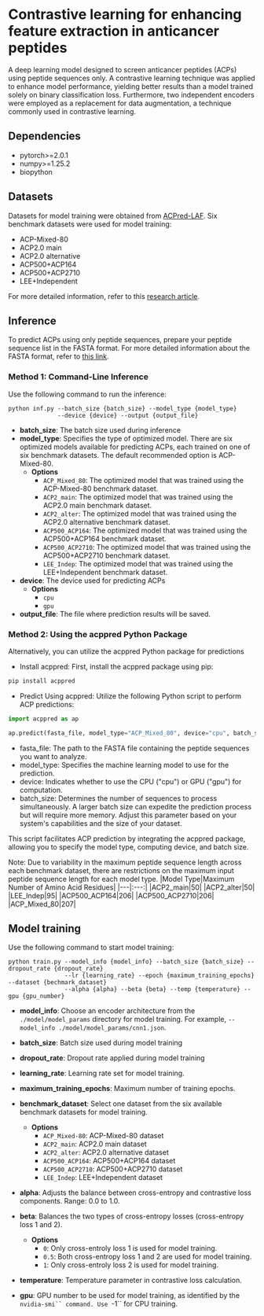 # Contrastive learning for enhancing feature extraction in anticancer peptides

A deep learning model designed to screen anticancer peptides (ACPs) using peptide sequences only. A contrastive learning technique was applied to enhance model performance, yielding better results than a model trained solely on binary classification loss. Furthermore, two independent encoders were employed as a replacement for data augmentation, a technique commonly used in contrastive learning.

## Dependencies
- pytorch>=2.0.1
- numpy>=1.25.2
- biopython

## Datasets
Datasets for model training were obtained from [ACPred-LAF](https://github.com/TearsWaiting/ACPred-LAF).
Six benchmark datasets were used for model training:
- ACP-Mixed-80
- ACP2.0 main
- ACP2.0 alternative
- ACP500+ACP164
- ACP500+ACP2710
- LEE+Independent

For more detailed information, refer to this [research article](https://academic.oup.com/bioinformatics/article/37/24/4684/6330613).

## Inference

To predict ACPs using only peptide sequences, prepare your peptide sequence list in the FASTA format. For more detailed information about the FASTA format, refer to [this link](https://en.wikipedia.org/wiki/FASTA_format).

### Method 1: Command-Line Inference
Use the following command to run the inference:

```
python inf.py --batch_size {batch_size} --model_type {model_type}
              --device {device} --output {output_file}
```
- <b>batch_size</b>: The batch size used during inference
- <b>model_type</b>: Specifies the type of optimized model. There are six optimized models available for predicting ACPs, each trained on one of six benchmark datasets. The default recommended option is ACP-Mixed-80.
  - <b>Options</b>
    - `ACP_Mixed_80`: The optimized model that was trained using the ACP-Mixed-80 benchmark dataset.
    - `ACP2_main`: The optimized model that was trained using the ACP2.0 main benchmark dataset.
    - `ACP2_alter`: The optimized model that was trained using the ACP2.0 alternative benchmark dataset.
    - `ACP500_ACP164`: The optimized model that was trained using the ACP500+ACP164 benchmark dataset.
    - `ACP500_ACP2710`: The optimized model that was trained using the ACP500+ACP2710 benchmark dataset.
    - `LEE_Indep`: The optimized model that was trained using the LEE+Independent benchmark dataset.
- <b>device</b>: The device used for predicting ACPs
  - <b>Options</b>
    - `cpu`
    - `gpu`
- <b>output_file</b>: The file where prediction results will be saved.

### Method 2: Using the acppred Python Package
Alternatively, you can utilize the acppred Python package for predictions

- Install acppred: First, install the acppred package using pip:
```bash
pip install acppred
```

- Predict Using acppred: Utilize the following Python script to perform ACP predictions:
```python
import acppred as ap

ap.predict(fasta_file, model_type="ACP_Mixed_80", device="cpu", batch_size=64)
```
- fasta_file: The path to the FASTA file containing the peptide sequences you want to analyze.
- model_type: Specifies the machine learning model to use for the prediction. 
- device: Indicates whether to use the CPU ("cpu") or GPU ("gpu") for computation.
- batch_size: Determines the number of sequences to process simultaneously. A larger batch size can expedite the prediction process but will require more memory. Adjust this parameter based on your system's capabilities and the size of your dataset.

This script facilitates ACP prediction by integrating the acppred package, allowing you to specify the model type, computing device, and batch size.




Note: Due to variability in the maximum peptide sequence length across each benchmark dataset, there are restrictions on the maximum input peptide sequence length for each model type.
|Model Type|Maximum Number of Amino Acid Residues|
|---|:---:|
|ACP2_main|50|
|ACP2_alter|50|
|LEE_Indep|95|
|ACP500_ACP164|206|
|ACP500_ACP2710|206|
|ACP_Mixed_80|207|



## Model training
Use the following command to start model training:
```
python train.py --model_info {model_info} --batch_size {batch_size} --dropout_rate {dropout_rate}
                --lr {learning_rate} --epoch {maximum_training_epochs} --dataset {bechmark_dataset}
                --alpha {alpha} --beta {beta} --temp {temperature} --gpu {gpu_number}
```
- <b>model_info</b>: Choose an encoder architecture from the `./model/model_params` directory for model training. For example, `--model_info ./model/model_params/cnn1.json`.
- <b>batch_size</b>: Batch size used during model training
- <b>dropout_rate</b>: Dropout rate applied during model training
- <b>learning_rate</b>: Learning rate set for model training.
- <b>maximum_training_epochs</b>: Maximum number of training epochs.
- <b>benchmark_dataset</b>: Select one dataset from the six available benchmark datasets for model training.
  - <b>Options</b>
    - `ACP_Mixed-80`: ACP-Mixed-80 dataset
    - `ACP2_main`: ACP2.0 main dataset
    - `ACP2_alter`: ACP2.0 alternative dataset
    - `ACP500_ACP164`: ACP500+ACP164 dataset
    - `ACP500_ACP2710`: ACP500+ACP2710 dataset
    - `LEE_Indep`: LEE+Independent dataset
 
- <b>alpha</b>: Adjusts the balance between cross-entropy and contrastive loss components. Range: 0.0 to 1.0.
- <b>beta</b>: Balances the two types of cross-entropy losses (cross-entropy loss 1 and 2).
  - <b>Options</b>
    - `0`: Only cross-entroly loss 1 is used for model training.
    - `0.5`: Both cross-entropy loss 1 and 2 are used for model training.
    - `1`: Only cross-entroly loss 2 is used for model training.
- <b>temperature</b>: Temperature parameter in contrastive loss calculation.
- <b>gpu</b>: GPU number to be used for model training, as identified by the `nvidia-smi`` command. Use `-1`` for CPU training.

